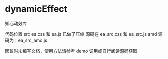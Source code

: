 # dynamicEffect
知心动效库

代码位置 src
ea.css 和 ea.js 已做了压缩
源码在 ea_src.css 和 ea_src.js
amd 源码为：ea_src_amd.js

因暂时未编写文档，使用方法请参考 demo 调用或自行阅读源码获取
